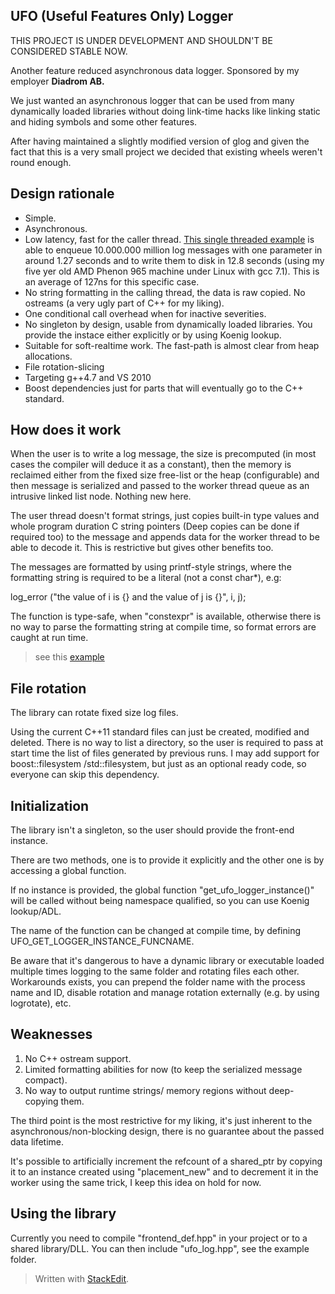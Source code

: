 

UFO (Useful Features Only) Logger
-----------
THIS PROJECT IS UNDER DEVELOPMENT AND SHOULDN'T BE CONSIDERED STABLE NOW.

Another feature reduced asynchronous data logger. Sponsored by my employer **Diadrom AB.**

We just wanted an asynchronous logger that can be used from many dynamically loaded libraries without doing link-time hacks like linking static and hiding symbols and some other features.

After having maintained a slightly modified version of glog and given the fact that this is a very small project we decided that existing wheels weren't round enough.

## Design rationale ##

 - Simple.
 - Asynchronous.
 - Low latency, fast for the caller thread. [This single threaded example](https://github.com/RafaGago/ufo-log/blob/master/example/rotation.cpp) is able to enqueue 10.000.000 million log messages with one parameter in around 1.27 seconds and to write them to disk in 12.8 seconds (using my five yer old AMD Phenon 965 machine under Linux with gcc 7.1). This is an average of 127ns for this specific case.
 - No string formatting in the calling thread, the data is raw copied. No ostreams (a very ugly part of C++ for my liking).
 - One conditional call overhead when for inactive severities.
 - No singleton by design, usable from dynamically loaded libraries. You provide the instace either explicitly or by using Koenig lookup.
 - Suitable for soft-realtime work. The fast-path is almost clear from heap allocations.
 - File rotation-slicing
 - Targeting g++4.7 and VS 2010
 - Boost dependencies just for parts that will eventually go to the C++ standard.

## How does it work ##

When the user is to write a log message, the size is precomputed (in most cases the compiler will deduce it as a constant), then the memory is reclaimed either from the fixed size free-list or the heap (configurable) and then message is serialized and passed to the worker thread queue as an intrusive linked list node. Nothing new here.

The user thread doesn't format strings, just copies built-in type values and whole program duration C string pointers (Deep copies can be done if required too) to the message and appends data for the worker thread to be able to decode it. This is restrictive but gives other benefits too.

The messages are formatted by using printf-style strings, where the formatting string is required to be a literal (not a const char*), e.g:

log_error ("the value of i is {} and the value of j is  {}", i, j);

The function is type-safe, when "constexpr" is available, otherwise there is no way to parse the formatting string at compile time, so format errors are caught at run time.

> see this [example](https://github.com/RafaGago/ufo-log/blob/master/example/overview.cpp)

## File rotation ##

The library can rotate fixed size log files.

Using the current C++11 standard files can just be created, modified and deleted. There is no way to list a directory, so the user is required to pass at start time the list of files generated by previous runs. I may add support for boost::filesystem /std::filesystem, but just as an optional ready code, so everyone can skip this dependency.

## Initialization ##

The library isn't a singleton, so the user should provide the front-end instance.

There are two methods, one is to provide it explicitly and the other one is by accessing a global function.

If no instance is provided, the global function "get_ufo_logger_instance()" will be called without being namespace qualified, so you can use Koenig lookup/ADL.

The name of the function can be changed at compile time, by defining UFO_GET_LOGGER_INSTANCE_FUNCNAME.

Be aware that it's dangerous to have a dynamic library or executable loaded multiple times logging to the same folder and rotating files each other. Workarounds exists, you can prepend the folder name with the process name and ID, disable rotation and manage rotation externally (e.g. by using logrotate), etc.

## Weaknesses ##

 1. No C++ ostream support.
 2. Limited formatting abilities for now (to keep the serialized message compact).
 3. No way to output runtime strings/ memory regions without deep-copying them.
 
The third point is the most restrictive for my liking, it's just inherent to the asynchronous/non-blocking design, there is no guarantee about the passed data lifetime.

It's possible to artificially increment the refcount of a shared_ptr by copying it to an instance created using "placement_new" and to decrement it in the worker using the same trick, I keep this idea on hold for now.

## Using the library ##

Currently you need to compile "frontend_def.hpp" in your project or to a shared library/DLL. You can then include "ufo_log.hpp", see the example folder.

> Written with [StackEdit](https://stackedit.io/).


